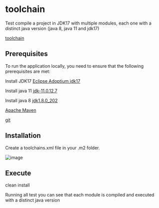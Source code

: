 # toolchain
Test compile a project in JDK17 with multiple modules, each one with a distinct java version (java 8, java 11 and jdk17)

[toolchain]

## Prerequisites

To run the application locally, you need to ensure that the following prerequisites are met:

Install JDK17
[Eclipse Adoptium jdk17][jdk17-download]

Install java 11
[jdk-11.0.12.7][java11-download]

Install java 8
[jdk1.8.0_202][java8-download]

[Apache Maven][maven]

[git][git]


## Installation
Create a toolchains.xml file in your .m2 folder.

![image](https://github.com/pablo-gago/toolchain/assets/85281751/5f1a6a94-9c2c-4dbe-b670-49056fdc0e0a)

## Execute
clean install 

Running all test you can see that each module is compiled and executed with a distinct java version

[git]: https://git-scm.com/

[sboot]: https://projects.spring.io/spring-boot/

[maven]: https://maven.apache.org/download.cgi

[jdk17-download]: https://adoptium.net/es/temurin/releases/

[java11-download]: https://www.oracle.com/mx/java/technologies/javase/jdk11-archive-downloads.html

[java8-download]: https://www.oracle.com/es/java/technologies/javase/javase8-archive-downloads.html

[toolchain]: https://maven.apache.org/guides/mini/guide-using-toolchains.html




